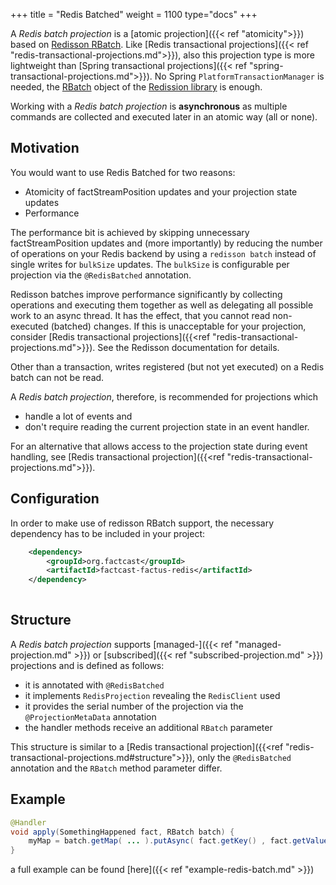 +++
title = "Redis Batched"
weight = 1100
type="docs"
+++

A *Redis batch projection* is a [atomic projection]({{< ref "atomicity">}}) 
based on [Redisson RBatch](https://www.javadoc.io/doc/org.redisson/redisson/latest/org/redisson/api/RBatch.html). 
Like [Redis transactional projections]({{< ref "redis-transactional-projections.md">}}), also this projection type 
is more lightweight than [Spring transactional projections]({{< ref "spring-transactional-projections.md">}}). 
No Spring `PlatformTransactionManager` is needed, 
the [RBatch](https://www.javadoc.io/doc/org.redisson/redisson/latest/org/redisson/api/RBatch.html) object of 
the [Redission library](https://github.com/redisson/redisson) is enough.  

Working with a *Redis batch projection* is **asynchronous** as multiple commands are collected and 
executed later in an atomic way (all or none).

## Motivation

You would want to use Redis Batched for two reasons:

* Atomicity of factStreamPosition updates and your projection state updates
* Performance

The performance bit is achieved by skipping unnecessary factStreamPosition updates and (more importantly) by reducing the number of operations on your Redis backend by using a `redisson batch` instead of single writes for `bulkSize` updates.
The `bulkSize` is configurable per projection via the `@RedisBatched` annotation.

Redisson batches improve performance significantly by collecting operations and executing them together as well as
delegating all possible work to an async thread. It has the effect, that you cannot read non-executed (batched) changes.
If this is unacceptable for your projection, consider [Redis transactional projections]({{<ref "redis-transactional-projections.md">}}).
See the Redisson documentation for details.
    
Other than a transaction, writes registered (but not yet executed) on a Redis batch can not be read. 

A *Redis batch projection*, therefore, is recommended for projections which
- handle a lot of events and
- don't require reading the current projection state in an event handler.

For an alternative that allows access to the projection state during event handling, 
see [Redis transactional projection]({{<ref "redis-transactional-projections.md">}}).



## Configuration

In order to make use of redisson RBatch support, the necessary dependency has to be included in your project:

```xml
    <dependency>
        <groupId>org.factcast</groupId>
        <artifactId>factcast-factus-redis</artifactId>
    </dependency>
    
```


## Structure

A *Redis batch projection* supports [managed-]({{< ref "managed-projection.md" >}}) 
or [subscribed]({{< ref "subscribed-projection.md" >}}) projections and is defined as follows:

- it is annotated with `@RedisBatched`
- it implements `RedisProjection` revealing the `RedisClient` used
- it provides the serial number of the projection via the `@ProjectionMetaData` annotation
- the handler methods receive an additional `RBatch` parameter

This structure is similar to a [Redis transactional projection]({{<ref "redis-transactional-projections.md#structure">}}), 
only the `@RedisBatched` annotation and the `RBatch` method parameter differ.  

## Example

```java
@Handler
void apply(SomethingHappened fact, RBatch batch) {
    myMap = batch.getMap( ... ).putAsync( fact.getKey() , fact.getValue() );
}
```

a full example can be found [here]({{< ref "example-redis-batch.md" >}})
